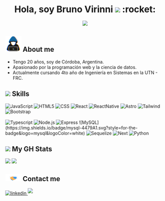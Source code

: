 <h1 align="center">Hola, soy Bruno Virinni <img src="https://raw.githubusercontent.com/iampavangandhi/iampavangandhi/master/gifs/Hi.gif" width="30px"> :rocket:</h1>
<p align="center">
  <a href="https://github.com/martinxr250/martinxr250"><img src="https://readme-typing-svg.herokuapp.com?font=Time+New+Roman&color=cyan&size=25&center=true&vCenter=true&width=600&height=100&lines=Full-Stack+Developer;Analista+Universitario+de+Sistemas;Cursando:+Ingeniería+en+Sistemas;Más+de+2+años+de+exp."></a>
</p>


## <picture><img src = "https://github.com/0xAbdulKhalid/0xAbdulKhalid/raw/main/assets/mdImages/about_me.gif" width = 50px></picture> About me
- Tengo 20 años, soy de Córdoba, Argentina.
- Apasionado por la programación web y la ciencia de datos.
- Actualmente cursando 4to año de Ingeniería en Sistemas en la UTN - FRC.

## <picture><img src="https://media2.giphy.com/media/QssGEmpkyEOhBCb7e1/giphy.gif?cid=ecf05e47a0n3gi1bfqntqmob8g9aid1oyj2wr3ds3mg700bl&rid=giphy.gif" width ="25"></picture> Skills
<div style={{display: "flex}}>
  <img src="https://img.shields.io/badge/-JavaScript-333333?style=flat&logo=javascript" alt="JavaScript" width="100" height="30">
  <img src="https://img.shields.io/badge/-HTML5-333333?style=flat&logo=HTML5" alt="HTML5" width="100" height="30">
  <img src="https://img.shields.io/badge/-CSS-333333?style=flat&logo=CSS3&logoColor=1572B6" alt="CSS" width="100" height="30">
  <img src="https://img.shields.io/badge/-React-333333?style=flat&logo=react" alt="React" width="100" height="30">
  <img src="https://img.shields.io/badge/-ReactNative-333333?style=flat&logo=react" alt="ReactNative" width="100" height="30">
  <img src="https://img.shields.io/badge/-Astro-333333?style=flat&logo=astro" alt="Astro" width="100" height="30">
  <img src="https://img.shields.io/badge/-Tailwind-333333?style=flat&logo=tailwindcss" alt="Tailwind" width="100" height="30">
  <img src="https://img.shields.io/badge/-Bootstrap-333333?style=flat&logo=bootstrap" alt="Bootstrap" width="100" height="30">
</div>

<br />
<div style={{display: "flex}}>
  <img src="https://img.shields.io/badge/-Typescript-333333?style=flat&logo=typescript" alt="Typescript" width="100" height="30">
  <img src="https://img.shields.io/badge/-Node.js-333333?style=flat&logo=node.js" alt="Node.js" width="100" height="30">
  <img src="https://img.shields.io/badge/-Express-333333?style=flat&logo=express" alt="Express" width="100" height="30">
  ![MySQL](https://img.shields.io/badge/mysql-4479A1.svg?style=for-the-badge&logo=mysql&logoColor=white)
  <img src="https://img.shields.io/badge/-Sequelize-333333?style=flat&logo=sequelize" alt="Sequelize" width="100" height="30">
  <img src="https://img.shields.io/badge/-Next-333333?style=flat&logo=next.js" alt="Next" width="100" height="30">
  <img src="https://img.shields.io/badge/-Python-333333?style=flat&logo=python" alt="Python" width="100" height="30">
</div>

## <picture><img src="https://media.giphy.com/media/iY8CRBdQXODJSCERIr/giphy.gif" width="25"></picture> My GH Stats
<div style={{display: "flex"}}> 
  <img src="https://github-readme-stats.vercel.app/api?username=brun02k20&show_icons=true&theme=radical"></img>
  <img src="https://github-readme-stats.vercel.app/api/top-langs/?username=brun02k20&layout=compact&langs_count=10&theme=radical"></img>
</div>

## <picture><img src="https://github.com/0xAbdulKhalid/0xAbdulKhalid/raw/main/assets/mdImages/handshake.gif" width ="50"></picture> Contact me
<a href="https://www.linkedin.com/in/bruno-laszlo-virinni/" target="_blank">
<img src="https://img.shields.io/badge/linkedin:  Virinni Bruno-%2300acee.svg?color=405DE6&style=for-the-badge&logo=linkedin&logoColor=white" alt=linkedin style="margin-bottom: 5px;"/>
</a>
<a href="mailto:bvirinni@gmail.com" target="_blank">
<img src="https://img.shields.io/badge/gmail:  bvirinni@gmail.com-%23EA4335.svg?style=for-the-badge&logo=gmail&logoColor=white" t=mail style="margin-bottom: 5px;" />
</a>

<!--
**Brun02K20/Brun02K20** is a ✨ _special_ ✨ repository because its `README.md` (this file) appears on your GitHub profile.

Here are some ideas to get you started:

- 🔭 I’m currently working on ...
- 🌱 I’m currently learning ...
- 👯 I’m looking to collaborate on ...
- 🤔 I’m looking for help with ...
- 💬 Ask me about ...
- 📫 How to reach me: ...
- 😄 Pronouns: ...
- ⚡ Fun fact: ...
-->
